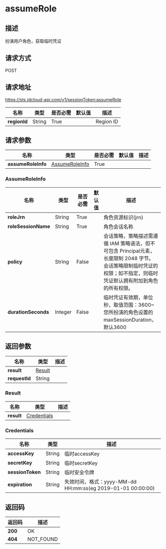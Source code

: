 
# assumeRole

## 描述
扮演用户角色，获取临时凭证

## 请求方式
POST

## 请求地址
https://sts.jdcloud-api.com/v1/sessionToken:assumeRole

|名称|类型|是否必需|默认值|描述|
|---|---|---|---|---|
|**regionId**|String|True| |Region ID|

## 请求参数
|名称|类型|是否必需|默认值|描述|
|---|---|---|---|---|
|**assumeRoleInfo**|[AssumeRoleInfo](#assumeroleinfo)|True| | |

### <div id="assumeroleinfo">AssumeRoleInfo</div>
|名称|类型|是否必需|默认值|描述|
|---|---|---|---|---|
|**roleJrn**|String|True| |角色资源标识(jrn)|
|**roleSessionName**|String|True| |角色会话名称|
|**policy**|String|False|  |会话策略，策略描述需遵循 IAM 策略语法，但不可包含 Principal元素，长度限制 2048 字节。会话策略限制临时凭证的权限；如不指定，则临时凭证默认拥有附加到角色的所有权限。|
|**durationSeconds**|Integer|False|  |临时凭证有效期，单位秒，取值范围：3600~您所扮演的角色设置的maxSessionDuration，默认3600|


## 返回参数
|名称|类型|描述|
|---|---|---|
|**result**|[Result](#result)| |
|**requestId**|String| |

### <div id="Result">Result</div>
|名称|类型|描述|
|---|---|---|
|**result**|[Credentials](#credentials)| |

### <div id="credentials">Credentials</div>
|名称|类型|描述|
|---|---|---|
|**accessKey**|String|临时accessKey|
|**secretKey**|String|临时secretKey|
|**sessionToken**|String|临时安全令牌|
|**expiration**|String|失效时间，格式：yyyy-MM-dd HH:mm:ss(eg 2019-01-01 00:00:00)|


## 返回码
|返回码|描述|
|---|---|
|**200**|OK|
|**404**|NOT_FOUND|
